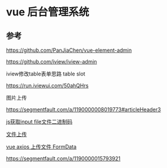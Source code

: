 # vue 后台管理系统

## 参考

https://github.com/PanJiaChen/vue-element-admin

https://github.com/iview/iview-admin



iview修改table表单思路  table slot

https://run.iviewui.com/50ahQHrs



图片上传

https://segmentfault.com/a/1190000008019773#articleHeader3

[js获取input file文件二进制码](https://www.cnblogs.com/jiayunzhe/p/8006381.html)

[文件上传](https://juejin.im/entry/590ad4682f301e00582a78b5)



[vue axios 上传文件 FormData](https://blog.csdn.net/nimoyaoww/article/details/79400885)

https://segmentfault.com/a/1190000015793921
